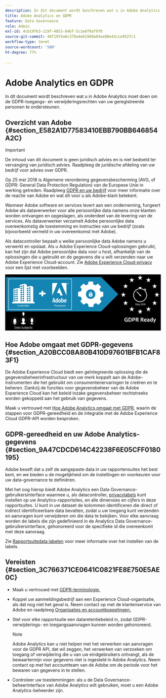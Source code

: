 ```yaml
---
description: In dit document wordt beschreven wat u in Adobe Analytics moet doen om de GDPR-toegangs- en verwijderingsrechten van uw geregistreerde personen te ondersteunen.
title: Adobe Analytics en GDPR
feature: Data Governance
role: Admin
exl-id: 4cb19f63-119f-4853-84bf-5c1e8f9af9f0
source-git-commit: 48f1974a0c379a4e619d9a04ae80e43cce9527c1
workflow-type: tm+mt
source-wordcount: '580'
ht-degree: 77%

---
```


# Adobe Analytics en GDPR

In dit document wordt beschreven wat u in Adobe Analytics moet doen om de GDPR-toegangs- en verwijderingsrechten van uw geregistreerde personen te ondersteunen.

## Overzicht van Adobe {#section_E582A1D77583410EBB790BB646854A2C}

>[!IMPORTANT]
>
>De inhoud van dit document is geen juridisch advies en is niet bedoeld ter vervanging van juridisch advies. Raadpleeg de juridische afdeling van uw bedrijf voor advies over GDPR.

Op 25 mei 2018 is Algemene verordening gegevensbescherming (AVG, of GDPR: General Data Protection Regulation) van de Europese Unie in werking getreden. Raadpleeg [GDPR en uw bedrijf](https://www.adobe.com/nl/privacy/general-data-protection-regulation.html) voor meer informatie over de reactie van Adobe en wat dit voor u als Adobe-klant betekent.

Wanneer Adobe software en services levert aan een onderneming, fungeert Adobe als dataverwerker voor alle persoonlijke data namens onze klanten worden ontvangen en opgeslagen, als onderdeel van de levering van de services. Als dataverwerker verzamelt Adobe persoonlijke data overeenkomstig de toestemming en instructies van uw bedrijf (zoals bijvoorbeeld vermeld in uw overeenkomst met Adobe).

Als datacontroller bepaalt u welke persoonlijke data Adobe namens u verwerkt en opslaat. Als u Adobe Experience Cloud-oplossingen gebruikt, kan het zijn dat Adobe persoonlijke data voor u host, afhankelijk van de oplossingen die u gebruikt en de gegevens die u wilt verzenden naar uw Adobe Experience Cloud-account. Zie [Adobe Experience Cloud-privacy](https://www.adobe.com/privacy/marketing-cloud.html#collect) voor een lijst met voorbeelden.

![](assets/privacy_ready.png)

## Hoe Adobe omgaat met GDPR-gegevens {#section_A20BCC08A80B410D97601BFB1CAF83F1}

De Adobe Experience Cloud biedt een geïntegreerde oplossing die de gegevensbeheerinfrastructuur van uw merk koppelt aan de Adobe-instrumenten die het gebruikt om consumentenervaringen te creëren en te beheren. Dankzij de functies voor gegevensbeheer van de Adobe Experience Cloud kan het beleid inzake gegevensbeheer rechtstreeks worden gekoppeld aan het gebruik van gegevens.

Maak u vertrouwd met [Hoe Adobe Analytics omgaat met GDPR](https://www.adobe.com/data-analytics-cloud/analytics/general-data-protection-regulation.html), waarin de stappen voor GDPR-gereedheid en de integratie met de Adobe Experience Cloud GDPR-API worden besproken.

## GDPR-gereedheid en uw Adobe Analytics-gegevens {#section_9A47CDCD614C42238F6E05CFF0180195}

Adobe beseft dat u zelf de aangepaste data in uw rapportensuites het best kent, en we bieden u de mogelijkheid om de instellingen en voorkeuren voor uw data-governance te definiëren.

Met het oog hierop biedt Adobe Analytics een Data Governance-gebruikersinterface waarmee u, als datacontroller, [privacylabels](/help/admin/admin/c-data-governance/data-labeling/gdpr-labels.md#data-governance-labels) kunt instellen op uw Analytics-rapportsites, en alle dimensies en cijfers in deze rapportsuites. U kunt in uw dataset de kolommen identificeren die direct of indirect identificeerbare data bevatten, zodat u uw toegang kunt verzenden en aanvragen kunt verwijderen om die data te bekijken. Voor elke aanvraag worden de labels die zijn gedefinieerd in de Analytics Data Governance-gebruikersinterface, gehonoreerd voor de specifieke id die overeenkomt met deze aanvraag.

Zie [Rapportsuitedata labelen](/help/admin/admin/c-data-governance/data-labeling/gdpr-setup-reportsuite.md) voor meer informatie over het instellen van de labels.

## Vereisten {#section_3C766371CE0641C0821FE8E750E5AE0C}

* Maak u vertrouwd met [GDPR-terminologie.](/help/admin/c-data-governance/gdpr-terminology.md)
* Koppel uw aanmeldingsbedrijf aan een Experience Cloud-organisatie, als dat nog niet het geval is. Neem contact op met de klantenservice van Adobe en raadpleeg [Organisaties en accountkoppelingen.](https://experienceleague.adobe.com/docs/core-services/interface/manage-users-and-products/organizations.html)
* Stel voor elke rapportsuite een dataretentiebeleid in, zodat GDPR-verwijderings- en toegangsaanvragen kunnen worden gehonoreerd.

  >[!NOTE]
  >
  >Adobe Analytics kan u niet helpen met het verwerken van aanvragen voor de GDPR API, dat wil zeggen, het verwerken van verzoeken om toegang of verwijdering die u van uw eindgebruikers ontvangt, als de bewaartermijn voor gegevens niet is ingesteld in Adobe Analytics. Neem contact op met het accountteam van de Adobe om de periode voor het bewaren van gegevens in te stellen.

* Controleer uw toestemmingen: als u de Data Governance-beheerinterface van Adobe Analytics wilt gebruiken, moet u een Adobe Analytics-beheerder zijn.

